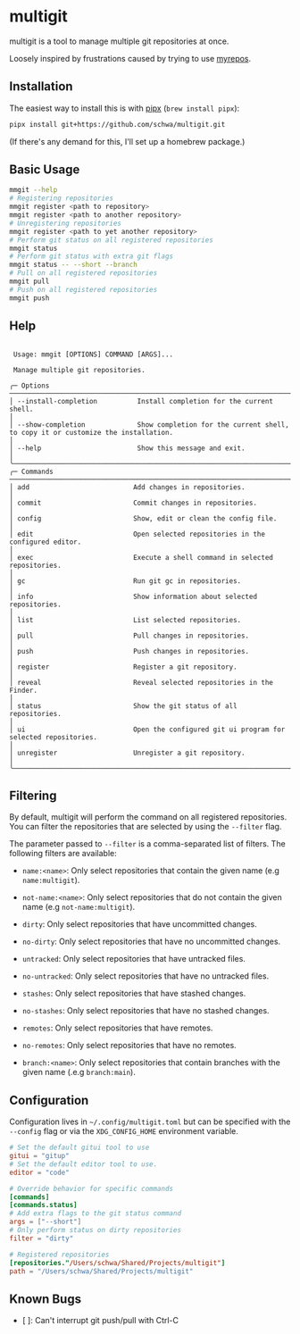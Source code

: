 # multigit

multigit is a tool to manage multiple git repositories at once.

Loosely inspired by frustrations caused by trying to use [myrepos](https://myrepos.branchable.com/).

## Installation

The easiest way to install this is with [pipx](https://pypa.github.io/pipx/) (`brew install pipx`):

```sh
pipx install git+https://github.com/schwa/multigit.git
```

(If there's any demand for this, I'll set up a homebrew package.)

## Basic Usage

```sh
mmgit --help
# Registering repositories
mmgit register <path to repository>
mmgit register <path to another repository>
# Unregistering repositories
mmgit register <path to yet another repository>
# Perform git status on all registered repositories
mmgit status
# Perform git status with extra git flags
mmgit status -- --short --branch
# Pull on all registered repositories
mmgit pull
# Push on all registered repositories
mmgit push
```

## Help

```text

 Usage: mmgit [OPTIONS] COMMAND [ARGS]...

 Manage multiple git repositories.

╭─ Options ─────────────────────────────────────────────────────────────────────────────────────────────────────────────────────────────────────────────────────────────────────────────────╮
│ --install-completion          Install completion for the current shell.                                                                                                                   │
│ --show-completion             Show completion for the current shell, to copy it or customize the installation.                                                                            │
│ --help                        Show this message and exit.                                                                                                                                 │
╰───────────────────────────────────────────────────────────────────────────────────────────────────────────────────────────────────────────────────────────────────────────────────────────╯
╭─ Commands ────────────────────────────────────────────────────────────────────────────────────────────────────────────────────────────────────────────────────────────────────────────────╮
│ add                          Add changes in repositories.                                                                                                                                 │
│ commit                       Commit changes in repositories.                                                                                                                              │
│ config                       Show, edit or clean the config file.                                                                                                                         │
│ edit                         Open selected repositories in the configured editor.                                                                                                         │
│ exec                         Execute a shell command in selected repositories.                                                                                                            │
│ gc                           Run git gc in repositories.                                                                                                                                  │
│ info                         Show information about selected repositories.                                                                                                                │
│ list                         List selected repositories.                                                                                                                                  │
│ pull                         Pull changes in repositories.                                                                                                                                │
│ push                         Push changes in repositories.                                                                                                                                │
│ register                     Register a git repository.                                                                                                                                   │
│ reveal                       Reveal selected repositories in the Finder.                                                                                                                  │
│ status                       Show the git status of all repositories.                                                                                                                     │
│ ui                           Open the configured git ui program for selected repositories.                                                                                                │
│ unregister                   Unregister a git repository.                                                                                                                                 │
╰───────────────────────────────────────────────────────────────────────────────────────────────────────────────────────────────────────────────────────────────────────────────────────────╯

```

## Filtering

By default, multigit will perform the command on all registered repositories. You can filter the repositories that are selected by using the `--filter` flag.

The parameter passed to `--filter` is a comma-separated list of filters. The following filters are available:

- `name:<name>`: Only select repositories that contain the given name (e.g `name:multigit`).
- `not-name:<name>`: Only select repositories that do not contain the given name (e.g `not-name:multigit`).

- `dirty`: Only select repositories that have uncommitted changes.
- `no-dirty`: Only select repositories that have no uncommitted changes.
- `untracked`: Only select repositories that have untracked files.
- `no-untracked`: Only select repositories that have no untracked files.
- `stashes`: Only select repositories that have stashed changes.
- `no-stashes`: Only select repositories that have no stashed changes.
- `remotes`: Only select repositories that have remotes.
- `no-remotes`: Only select repositories that have no remotes.
- `branch:<name>`: Only select repositories that contain branches with the given name (.e.g `branch:main`).

## Configuration

Configuration lives in `~/.config/multigit.toml` but can be specified with the `--config` flag or via the `XDG_CONFIG_HOME` environment variable.

```toml
# Set the default gitui tool to use
gitui = "gitup"
# Set the default editor tool to use.
editor = "code"

# Override behavior for specific commands
[commands]
[commands.status]
# Add extra flags to the git status command
args = ["--short"]
# Only perform status on dirty repositories
filter = "dirty"

# Registered repositories
[repositories."/Users/schwa/Shared/Projects/multigit"]
path = "/Users/schwa/Shared/Projects/multigit"
```

## Known Bugs

- [ ]: Can't interrupt git push/pull with Ctrl-C
